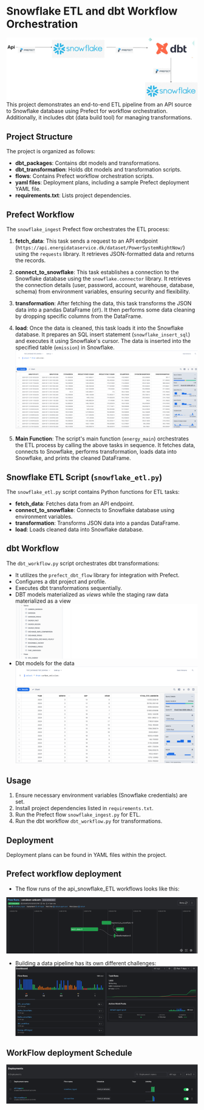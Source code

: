 # Snowflake ETL and dbt Workflow Orchestration
![alt text](snow.jpg)
This project demonstrates an end-to-end ETL pipeline from an API source to Snowflake database using Prefect for workflow orchestration. Additionally, it includes dbt (data build tool) for managing transformations.

## Project Structure

The project is organized as follows:

- **dbt_packages**: Contains dbt models and transformations.
- **dbt_transformation**: Holds dbt models and transformation scripts.
- **flows**: Contains Prefect workflow orchestration scripts.
- **yaml files**: Deployment plans, including a sample Prefect deployment YAML file.
- **requirements.txt**: Lists project dependencies.

## Prefect Workflow

The `snowflake_ingest` Prefect flow orchestrates the ETL process:

1. **fetch_data**: This task sends a request to an API endpoint (`https://api.energidataservice.dk/dataset/PowerSystemRightNow/`) using the `requests` library. It retrieves JSON-formatted data and returns the records.

2. **connect_to_snowflake**: This task establishes a connection to the Snowflake database using the `snowflake.connector` library. It retrieves the connection details (user, password, account, warehouse, database, schema) from environment variables, ensuring security and flexibility.

3. **transformation**: After fetching the data, this task transforms the JSON data into a pandas DataFrame (`df`). It then performs some data cleaning by dropping specific columns from the DataFrame.

4. **load**: Once the data is cleaned, this task loads it into the Snowflake database. It prepares an SQL insert statement (`snowflake_insert_sql`) and executes it using Snowflake's cursor. The data is inserted into the specified table (`emission`) in Snowflake.
![alt text](image.png)
5. **Main Function**: The script's main function (`energy_main`) orchestrates the ETL process by calling the above tasks in sequence. It fetches data, connects to Snowflake, performs transformation, loads data into Snowflake, and prints the cleaned DataFrame.

## Snowflake ETL Script (`snowflake_etl.py`)

The `snowflake_etl.py` script contains Python functions for ETL tasks:

- **fetch_data**: Fetches data from an API endpoint.
- **connect_to_snowflake**: Connects to Snowflake database using environment variables.
- **transformation**: Transforms JSON data into a pandas DataFrame.
- **load**: Loads cleaned data into Snowflake database.

## dbt Workflow

The `dbt_workflow.py` script orchestrates dbt transformations:

- It utilizes the `prefect_dbt_flow` library for integration with Prefect.
- Configures a dbt project and profile.
- Executes dbt transformations sequentially.
- DBT models materialized as *views* while the staging raw data materialized as a view
![alt text](image-2.png)
- Dbt models for the data
![alt text](image-1.png)
## Usage

1. Ensure necessary environment variables (Snowflake credentials) are set.
2. Install project dependencies listed in `requirements.txt`.
3. Run the Prefect flow `snowflake_ingest.py` for ETL.
4. Run the dbt workflow `dbt_workflow.py` for transformations.

## Deployment

Deployment plans can be found in YAML files within the project.

## Prefect workflow deployment

- The flow runs of the api_snowflake_ETL workflows looks like this:

![API TO SNOWFLAKE WORKFLOW](image-3.png)


- Building a data pipeline has its own different challenges:
![Different flow runs](image-4.png)

## WorkFlow deployment Schedule

![alt text](image-5.png)